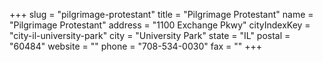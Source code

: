 +++
slug = "pilgrimage-protestant"
title = "Pilgrimage Protestant"
name = "Pilgrimage Protestant"
address = "1100 Exchange Pkwy"
cityIndexKey = "city-il-university-park"
city = "University Park"
state = "IL"
postal = "60484"
website = ""
phone = "708-534-0030"
fax = ""
+++
